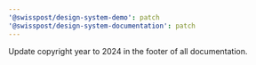 ```yaml
---
'@swisspost/design-system-demo': patch
'@swisspost/design-system-documentation': patch
---
```


Update copyright year to 2024 in the footer of all documentation.
